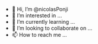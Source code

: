 - 👋 Hi, I’m @nicolasPonji
- 👀 I’m interested in ...
- 🌱 I’m currently learning ...
- 💞️ I’m looking to collaborate on ...
- 📫 How to reach me ...

<!---
nicolasPonji/nicolasPonji is a ✨ special ✨ repository because its `README.md` (this file) appears on your GitHub profile.
You can click the Preview link to take a look at your changes.
--->
